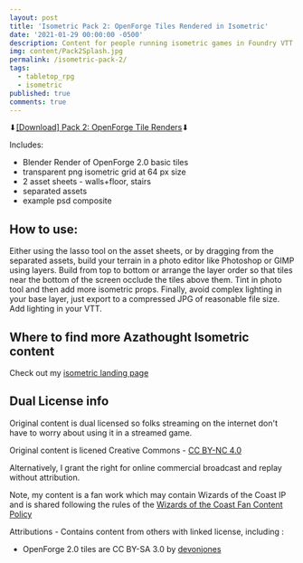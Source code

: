 ```yaml
---
layout: post
title: 'Isometric Pack 2: OpenForge Tiles Rendered in Isometric'
date: '2021-01-29 00:00:00 -0500'
description: Content for people running isometric games in Foundry VTT or Roll20
img: content/Pack2Splash.jpg
permalink: /isometric-pack-2/
tags:
  - tabletop_rpg
  - isometric
published: true
comments: true
---
```


⬇[\[Download\] Pack 2: OpenForge Tile Renders](http://bit.ly/azathought-iso-openforge)⬇

Includes:
* Blender Render of OpenForge 2.0 basic tiles
* transparent png isometric grid at 64 px size
* 2 asset sheets - walls+floor, stairs
* separated assets
* example psd composite

## How to use:
Either using the lasso tool on the asset sheets, or by dragging from the separated assets, build your terrain in a photo editor like Photoshop or GIMP using layers.  Build from top to bottom or arrange the layer order so that tiles near the bottom of the screen occlude the tiles above them.  Tint in photo tool and then add more isometric props.  Finally, avoid complex lighting in your base layer, just export to a compressed JPG of reasonable file size. Add lighting in your VTT.

## Where to find more Azathought Isometric content
Check out my [isometric landing page](/isometric/)

## Dual License info
Original content is dual licensed so folks streaming on the internet don't have to worry about using it in a streamed game.

Original content is licened Creative Commons - [CC BY-NC 4.0](https://creativecommons.org/licenses/by-nc/4.0/)

Alternatively, I grant the right for online commercial broadcast and replay without attribution.

Note, my content is a fan work which may contain Wizards of the Coast IP and is shared following the rules of the [Wizards of the Coast Fan Content Policy](https://company.wizards.com/fancontentpolicy)

Attributions - Contains content from others with linked license, including :
* OpenForge 2.0 tiles are CC BY-SA 3.0 by [devonjones](https://www.thingiverse.com/devonjones/collections/openforge-2-dungeon-stone-series)


